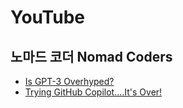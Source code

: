 # YouTube
## 노마드 코더 Nomad Coders
* [Is GPT-3 Overhyped?](https://www.youtube.com/watch?v=O9flTs5Wl9U)
* [Trying GitHub Copilot....It's Over!](https://www.youtube.com/watch?v=x_Yw2f161CU)
